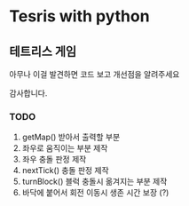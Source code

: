 # Tesris with python

## 테트리스 게임

아무나 이걸 발견하면
코드 보고 개선점을 알려주세요

감사합니다.

### TODO

1. getMap() 받아서 출력할 부분
2. 좌우로 움직이는 부분 제작
3. 좌우 충돌 판정 제작
4. nextTick() 충돌 판정 제작
5. turnBlock() 블럭 충돌시 옮겨지는 부분 제작
6. 바닥에 붙어서 회전 이동시 생존 시간 보장 (?)
